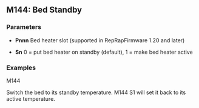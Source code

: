 ## M144: Bed Standby

### Parameters

- **Pnnn** Bed heater slot (supported in RepRapFirmware 1.20 and later)

- **Sn** 0 = put bed heater on standby (default), 1 = make bed heater active

### Examples

M144

Switch the bed to its standby temperature. M144 S1 will set it back to its active temperature.

